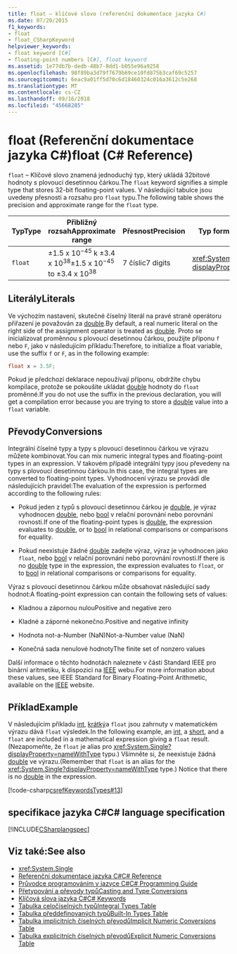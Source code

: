 ```yaml
---
title: float – klíčové slovo (referenční dokumentace jazyka C#)
ms.date: 07/20/2015
f1_keywords:
- float
- float_CSharpKeyword
helpviewer_keywords:
- float keyword [C#]
- floating-point numbers [C#], float keyword
ms.assetid: 1e77db7b-dedb-48b7-8dd1-b055e96a9258
ms.openlocfilehash: 98f89ba3d79f7679b69ce10fd875b3caf69c5257
ms.sourcegitcommit: 6eac9a01ff5d70c6d18460324c016a3612c5e268
ms.translationtype: MT
ms.contentlocale: cs-CZ
ms.lasthandoff: 09/16/2018
ms.locfileid: "45668285"
---
```

# <a name="float-c-reference"></a><span data-ttu-id="adf37-102">float (Referenční dokumentace jazyka C#)</span><span class="sxs-lookup"><span data-stu-id="adf37-102">float (C# Reference)</span></span>

<span data-ttu-id="adf37-103">`float` – Klíčové slovo znamená jednoduchý typ, který ukládá 32bitové hodnoty s plovoucí desetinnou čárkou.</span><span class="sxs-lookup"><span data-stu-id="adf37-103">The `float` keyword signifies a simple type that stores 32-bit floating-point values.</span></span> <span data-ttu-id="adf37-104">V následující tabulce jsou uvedeny přesnosti a rozsahu pro `float` typu.</span><span class="sxs-lookup"><span data-stu-id="adf37-104">The following table shows the precision and approximate range for the `float` type.</span></span>

|<span data-ttu-id="adf37-105">Typ</span><span class="sxs-lookup"><span data-stu-id="adf37-105">Type</span></span>|<span data-ttu-id="adf37-106">Přibližný rozsah</span><span class="sxs-lookup"><span data-stu-id="adf37-106">Approximate range</span></span>|<span data-ttu-id="adf37-107">Přesnost</span><span class="sxs-lookup"><span data-stu-id="adf37-107">Precision</span></span>|<span data-ttu-id="adf37-108">Typ formátu .NET</span><span class="sxs-lookup"><span data-stu-id="adf37-108">.NET type</span></span>|  
|----------|-----------------------|---------------|-------------------------|  
|`float`|<span data-ttu-id="adf37-109">±1.5 x 10<sup>−45</sup> k ±3.4 x 10<sup>38</sup></span><span class="sxs-lookup"><span data-stu-id="adf37-109">±1.5 x 10<sup>−45</sup> to ±3.4 x 10<sup>38</sup></span></span>|<span data-ttu-id="adf37-110">7 číslic</span><span class="sxs-lookup"><span data-stu-id="adf37-110">7 digits</span></span>|<xref:System.Single?displayProperty=nameWithType>|  

## <a name="literals"></a><span data-ttu-id="adf37-111">Literály</span><span class="sxs-lookup"><span data-stu-id="adf37-111">Literals</span></span>

<span data-ttu-id="adf37-112">Ve výchozím nastavení, skutečné číselný literál na pravé straně operátoru přiřazení je považován za [double](double.md).</span><span class="sxs-lookup"><span data-stu-id="adf37-112">By default, a real numeric literal on the right side of the assignment operator is treated as [double](double.md).</span></span> <span data-ttu-id="adf37-113">Proto se inicializovat proměnnou s plovoucí desetinnou čárkou, použijte příponu `f` nebo `F`, jako v následujícím příkladu:</span><span class="sxs-lookup"><span data-stu-id="adf37-113">Therefore, to initialize a float variable, use the suffix `f` or `F`, as in the following example:</span></span>

```csharp
float x = 3.5F;
```

<span data-ttu-id="adf37-114">Pokud je předchozí deklarace nepoužívají příponu, obdržíte chybu kompilace, protože se pokoušíte ukládat [double](double.md) hodnoty do `float` proměnné.</span><span class="sxs-lookup"><span data-stu-id="adf37-114">If you do not use the suffix in the previous declaration, you will get a compilation error because you are trying to store a [double](double.md) value into a `float` variable.</span></span>

## <a name="conversions"></a><span data-ttu-id="adf37-115">Převody</span><span class="sxs-lookup"><span data-stu-id="adf37-115">Conversions</span></span>

<span data-ttu-id="adf37-116">Integrální číselné typy a typy s plovoucí desetinnou čárkou ve výrazu můžete kombinovat.</span><span class="sxs-lookup"><span data-stu-id="adf37-116">You can mix numeric integral types and floating-point types in an expression.</span></span> <span data-ttu-id="adf37-117">V takovém případě integrální typy jsou převedeny na typy s plovoucí desetinnou čárkou.</span><span class="sxs-lookup"><span data-stu-id="adf37-117">In this case, the integral types are converted to floating-point types.</span></span> <span data-ttu-id="adf37-118">Vyhodnocení výrazu se provádí dle následujících pravidel:</span><span class="sxs-lookup"><span data-stu-id="adf37-118">The evaluation of the expression is performed according to the following rules:</span></span>

- <span data-ttu-id="adf37-119">Pokud jeden z typů s plovoucí desetinnou čárkou je [double](double.md), je výraz vyhodnocen [double](double.md), nebo [bool](bool.md) v relační porovnání nebo porovnání rovnosti.</span><span class="sxs-lookup"><span data-stu-id="adf37-119">If one of the floating-point types is [double](double.md), the expression evaluates to [double](double.md), or to [bool](bool.md) in relational comparisons or comparisons for equality.</span></span>

- <span data-ttu-id="adf37-120">Pokud neexistuje žádné [double](double.md) zadejte výraz, výraz je vyhodnocen jako `float`, nebo [bool](bool.md) v relační porovnání nebo porovnání rovnosti.</span><span class="sxs-lookup"><span data-stu-id="adf37-120">If there is no [double](double.md) type in the expression, the expression evaluates to `float`, or to [bool](bool.md) in relational comparisons or comparisons for equality.</span></span>

<span data-ttu-id="adf37-121">Výraz s plovoucí desetinnou čárkou může obsahovat následující sady hodnot:</span><span class="sxs-lookup"><span data-stu-id="adf37-121">A floating-point expression can contain the following sets of values:</span></span>

- <span data-ttu-id="adf37-122">Kladnou a zápornou nulou</span><span class="sxs-lookup"><span data-stu-id="adf37-122">Positive and negative zero</span></span>

- <span data-ttu-id="adf37-123">Kladné a záporné nekonečno.</span><span class="sxs-lookup"><span data-stu-id="adf37-123">Positive and negative infinity</span></span>

- <span data-ttu-id="adf37-124">Hodnota not-a-Number (NaN)</span><span class="sxs-lookup"><span data-stu-id="adf37-124">Not-a-Number value (NaN)</span></span>

- <span data-ttu-id="adf37-125">Konečná sada nenulové hodnoty</span><span class="sxs-lookup"><span data-stu-id="adf37-125">The finite set of nonzero values</span></span>

<span data-ttu-id="adf37-126">Další informace o těchto hodnotách naleznete v části Standard IEEE pro binární aritmetiku, k dispozici na [IEEE](http://www.ieee.org) webu.</span><span class="sxs-lookup"><span data-stu-id="adf37-126">For more information about these values, see IEEE Standard for Binary Floating-Point Arithmetic, available on the [IEEE](http://www.ieee.org) website.</span></span>

## <a name="example"></a><span data-ttu-id="adf37-127">Příklad</span><span class="sxs-lookup"><span data-stu-id="adf37-127">Example</span></span>

<span data-ttu-id="adf37-128">V následujícím příkladu [int](int.md), [krátký](short.md)a `float` jsou zahrnuty v matematickém výrazu dává `float` výsledek.</span><span class="sxs-lookup"><span data-stu-id="adf37-128">In the following example, an [int](int.md), a [short](short.md), and a `float` are included in a mathematical expression giving a `float` result.</span></span> <span data-ttu-id="adf37-129">(Nezapomeňte, že `float` je alias pro <xref:System.Single?displayProperty=nameWithType> typu.) Všimněte si, že neexistuje žádná [double](double.md) ve výrazu.</span><span class="sxs-lookup"><span data-stu-id="adf37-129">(Remember that `float` is an alias for the <xref:System.Single?displayProperty=nameWithType> type.) Notice that there is no [double](double.md) in the expression.</span></span>

[!code-csharp[csrefKeywordsTypes#13](~/samples/snippets/csharp/VS_Snippets_VBCSharp/csrefKeywordsTypes/CS/keywordsTypes.cs#13)]

## <a name="c-language-specification"></a><span data-ttu-id="adf37-130">specifikace jazyka C#</span><span class="sxs-lookup"><span data-stu-id="adf37-130">C# language specification</span></span>

[!INCLUDE[CSharplangspec](~/includes/csharplangspec-md.md)]

## <a name="see-also"></a><span data-ttu-id="adf37-131">Viz také:</span><span class="sxs-lookup"><span data-stu-id="adf37-131">See also</span></span>

- <xref:System.Single>  
- [<span data-ttu-id="adf37-132">Referenční dokumentace jazyka C#</span><span class="sxs-lookup"><span data-stu-id="adf37-132">C# Reference</span></span>](../index.md)  
- [<span data-ttu-id="adf37-133">Průvodce programováním v jazyce C#</span><span class="sxs-lookup"><span data-stu-id="adf37-133">C# Programming Guide</span></span>](../../programming-guide/index.md)  
- [<span data-ttu-id="adf37-134">Přetypování a převody typů</span><span class="sxs-lookup"><span data-stu-id="adf37-134">Casting and Type Conversions</span></span>](../../programming-guide/types/casting-and-type-conversions.md)  
- [<span data-ttu-id="adf37-135">Klíčová slova jazyka C#</span><span class="sxs-lookup"><span data-stu-id="adf37-135">C# Keywords</span></span>](index.md)  
- [<span data-ttu-id="adf37-136">Tabulka celočíselných typů</span><span class="sxs-lookup"><span data-stu-id="adf37-136">Integral Types Table</span></span>](integral-types-table.md)  
- [<span data-ttu-id="adf37-137">Tabulka předdefinovaných typů</span><span class="sxs-lookup"><span data-stu-id="adf37-137">Built-In Types Table</span></span>](built-in-types-table.md)  
- [<span data-ttu-id="adf37-138">Tabulka implicitních číselných převodů</span><span class="sxs-lookup"><span data-stu-id="adf37-138">Implicit Numeric Conversions Table</span></span>](implicit-numeric-conversions-table.md)  
- [<span data-ttu-id="adf37-139">Tabulka explicitních číselných převodů</span><span class="sxs-lookup"><span data-stu-id="adf37-139">Explicit Numeric Conversions Table</span></span>](explicit-numeric-conversions-table.md)  